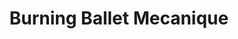 ---
layout: display
title:  "Burning Ballet Mecanique"
year: 2018
categories: projects
image: burning-ballet-mecanique/2018-AFJ-ballet-mecanique-training.png
width: 450

items:
- image: burning-ballet-mecanique/2018-AFJ-ballet-mecanique-training.png
  width: 300
- image: burning-ballet-mecanique/2018-AFJ-ballet-mecanique-installation.jpg
  width: 600
- image: burning-ballet-mecanique/2018-AFJ-ballet-mecanique-installation-2.jpg
  width: 400
- image: burning-ballet-mecanique/2018-AFJ-ballet-mecanique-training.png
  width: 300
- image: burning-ballet-mecanique/2018-AFJ-ballet-mecanique-installation.jpg
  width: 600
- image: burning-ballet-mecanique/2018-AFJ-ballet-mecanique-installation-2.jpg
  width: 400
- image: burning-ballet-mecanique/2018-AFJ-ballet-mecanique-training.png
  width: 300
- image: burning-ballet-mecanique/2018-AFJ-ballet-mecanique-installation.jpg
  width: 600
- image: burning-ballet-mecanique/2018-AFJ-ballet-mecanique-installation-2.jpg
  width: 400
---